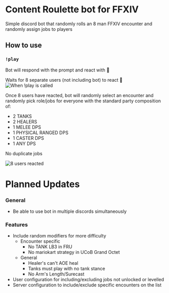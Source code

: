 # **Content Roulette bot for FFXIV**
Simple discord bot that randomly rolls an 8 man FFXIV encounter and randomly assign jobs to players
## How to use
### **`!play`**
Bot will respond with the prompt and react with :pregnant_man:

Waits for 8 separate users (not including bot) to react :pregnant_man: 
![When !play is called](https://cdn.discordapp.com/attachments/333422790612877323/1331691275333800037/image.png?ex=67933265&is=6791e0e5&hm=6ef52f43c941b4b84fbdc2d50db9799a3512c25226d68e0460b758cfa7cd4057&)


Once 8 users have reacted, bot will randomly select an encounter and randomly pick role/jobs for everyone with the standard party composition of:
- 2 TANKS
- 2 HEALERS
- 1 MELEE DPS
- 1 PHYSICAL RANGED DPS
- 1 CASTER DPS
- 1 ANY DPS

No duplicate jobs

![8 users reacted](https://cdn.discordapp.com/attachments/333422790612877323/1331691311727644782/image.png?ex=6793326e&is=6791e0ee&hm=fed956140b4da31818e8a9160071bf6f01d1deda82bebb32b688acc384fad266&)

# **Planned Updates**
### General
- Be able to use bot in multiple discords simultaneously
### Features
- Include random modifiers for more difficulty
    - Encounter specific 
        - No TANK LB3 in FRU
        - No mariokart strategy in UCoB Grand Octet
    - General
        - Healer's can't AOE heal
        - Tanks must play with no tank stance
        - No Arm's Length/Surecast
- User configuration for including/excluding jobs not unlocked or levelled
- Server configuration to include/exclude specific encounters on the list
            


